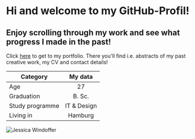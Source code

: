 # Hi and welcome to my GitHub-Profil!
## Enjoy scrolling through my work and see what progress I made in the past! 

Click [here](https://jessicawindoffer.myportfolio.com/) to get to my portfolio. There you'll find i.e. abstracts of my past creative work, my CV and contact details!

| Category        | My data       |
| --------------- |:-------------:|
| Age             | 27            |
| Graduation      | B. Sc.        |
| Study programme | IT & Design   |
| Living in       | Hamburg       |

![Jessica Windoffer](https://github-readme-stats.vercel.app/api?username=Jessica-Windoffer&hide=contribs,prs)

<!--
**Jessica-Windoffer/Jessica-Windoffer** is a ✨ _special_ ✨ repository because its `README.md` (this file) appears on your GitHub profile.

Here are some ideas to get you started:

- 🔭 I’m currently working on ...
- 🌱 I’m currently learning ...
- 👯 I’m looking to collaborate on ...
- 🤔 I’m looking for help with ...
- 💬 Ask me about ...
- 📫 How to reach me: ...
- 😄 Pronouns: ...
- ⚡ Fun fact: ...
-->
